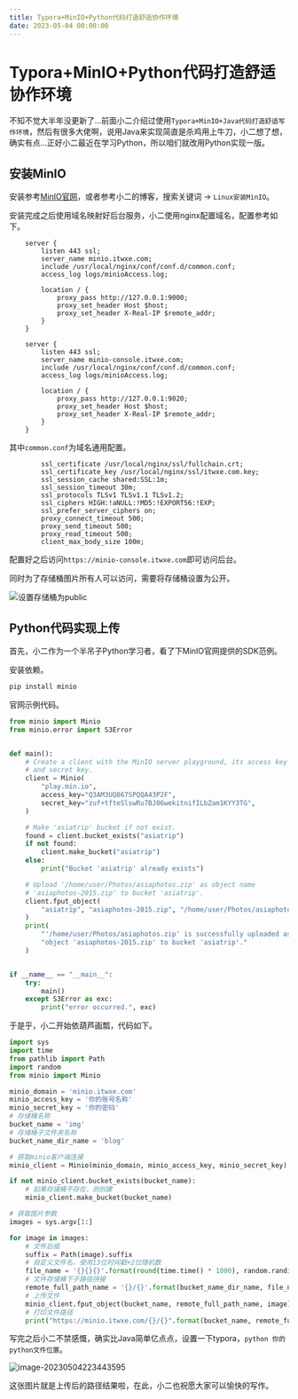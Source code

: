 ```yaml
---
title: Typora+MinIO+Python代码打造舒适协作环境
date: 2023-05-04 00:00:00
---
```


# Typora+MinIO+Python代码打造舒适协作环境

不知不觉大半年没更新了...前面小二介绍过使用`Typora+MinIO+Java代码打造舒适写作环境`，然后有很多大佬啊，说用Java来实现简直是杀鸡用上牛刀，小二想了想，确实有点...正好小二最近在学习Python，所以咱们就改用Python实现一版。

## 安装MinIO

安装参考[MinIO官网](https://min.io/docs/minio/linux/operations/install-deploy-manage/deploy-minio-single-node-single-drive.html)，或者参考小二的博客，搜索关键词 → `Linux安装MinIO`。

安装完成之后使用域名映射好后台服务，小二使用nginx配置域名，配置参考如下。

```nginx
    server {
        listen 443 ssl;
        server_name minio.itwxe.com;
        include /usr/local/nginx/conf/conf.d/common.conf;
        access_log logs/minioAccess.log;

        location / {
            proxy_pass http://127.0.0.1:9000;
            proxy_set_header Host $host;
            proxy_set_header X-Real-IP $remote_addr;
        }
    }

    server {
        listen 443 ssl;
        server_name minio-console.itwxe.com;
        include /usr/local/nginx/conf/conf.d/common.conf;
        access_log logs/minioAccess.log;

        location / {
            proxy_pass http://127.0.0.1:9020;
            proxy_set_header Host $host;
            proxy_set_header X-Real-IP $remote_addr;
        }
    }
```

其中`common.conf`为域名通用配置。

```nginx
        ssl_certificate /usr/local/nginx/ssl/fullchain.crt;
        ssl_certificate_key /usr/local/nginx/ssl/itwxe.com.key;
        ssl_session_cache shared:SSL:1m;
        ssl_session_timeout 30m;
        ssl_protocols TLSv1 TLSv1.1 TLSv1.2;
        ssl_ciphers HIGH:!aNULL:!MD5:!EXPORT56:!EXP;
        ssl_prefer_server_ciphers on;
        proxy_connect_timeout 500;
        proxy_send_timeout 500;
        proxy_read_timeout 500;
        client_max_body_size 100m;
```

配置好之后访问`https://minio-console.itwxe.com`即可访问后台。

同时为了存储桶图片所有人可以访问，需要将存储桶设置为公开。

![设置存储桶为public](https://juzicoding.com/img/blog/168320971602827.webp)

## Python代码实现上传

首先，小二作为一个半吊子Python学习者，看了下MinIO官网提供的SDK范例。

安装依赖。

```python
pip install minio
```

官网示例代码。

```python
from minio import Minio
from minio.error import S3Error


def main():
    # Create a client with the MinIO server playground, its access key
    # and secret key.
    client = Minio(
        "play.min.io",
        access_key="Q3AM3UQ867SPQQA43P2F",
        secret_key="zuf+tfteSlswRu7BJ86wekitnifILbZam1KYY3TG",
    )

    # Make 'asiatrip' bucket if not exist.
    found = client.bucket_exists("asiatrip")
    if not found:
        client.make_bucket("asiatrip")
    else:
        print("Bucket 'asiatrip' already exists")

    # Upload '/home/user/Photos/asiaphotos.zip' as object name
    # 'asiaphotos-2015.zip' to bucket 'asiatrip'.
    client.fput_object(
        "asiatrip", "asiaphotos-2015.zip", "/home/user/Photos/asiaphotos.zip",
    )
    print(
        "'/home/user/Photos/asiaphotos.zip' is successfully uploaded as "
        "object 'asiaphotos-2015.zip' to bucket 'asiatrip'."
    )


if __name__ == "__main__":
    try:
        main()
    except S3Error as exc:
        print("error occurred.", exc)
```

于是乎，小二开始依葫芦画瓢，代码如下。

```python
import sys
import time
from pathlib import Path
import random
from minio import Minio

minio_domain = 'minio.itwxe.com'
minio_access_key = '你的账号名称'
minio_secret_key = '你的密码'
# 存储桶名称
bucket_name = 'img'
# 存储桶子文件夹名称
bucket_name_dir_name = 'blog'

# 获取minio客户端连接
minio_client = Minio(minio_domain, minio_access_key, minio_secret_key)

if not minio_client.bucket_exists(bucket_name):
    # 如果存储桶不存在，则创建
    minio_client.make_bucket(bucket_name)

# 获取图片参数
images = sys.argv[1:]

for image in images:
    # 文件后缀
    suffix = Path(image).suffix
    # 自定义文件名，使用13位时间戳+2位随机数
    file_name = '{}{}{}'.format(round(time.time() * 1000), random.randint(10, 99), suffix)
    # 文件存储桶下子路径拼接
    remote_full_path_name = '{}/{}'.format(bucket_name_dir_name, file_name)
    # 上传文件
    minio_client.fput_object(bucket_name, remote_full_path_name, image)
    # 打印文件路径
    print("https://minio.itwxe.com/{}/{}".format(bucket_name, remote_full_path_name))
```

写完之后小二不禁感慨，确实比Java简单亿点点，设置一下typora，`python 你的python文件位置`。

![image-20230504223443595](https://juzicoding.com/img/blog/168321088390897.webp)

这张图片就是上传后的路径结果啦，在此，小二也祝愿大家可以愉快的写作。